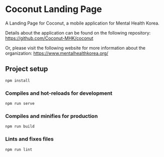 # Coconut Landing Page

A Landing Page for Coconut, a mobile application for Mental Health Korea.

Details about the application can be found on the following repository:
https://github.com/Coconut-MHK/coconut

Or, please visit the following website for more information about the organization:
https://www.mentalhealthkorea.org/

<Build Setup listed below>

## Project setup
```
npm install
```

### Compiles and hot-reloads for development
```
npm run serve
```

### Compiles and minifies for production
```
npm run build
```

### Lints and fixes files
```
npm run lint
```
